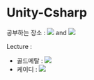 # Unity-Csharp
공부하는 장소 : <img src="https://img.shields.io/badge/Unity-222324?style=flat&logo=unity&logoColor=white"/> and <img src="https://img.shields.io/badge/C%23-239120?style=flat&logo=Csharp&logoColor=white"/>

Lecture : 
- 골드메탈 : <a href="https://www.youtube.com/watch?v=7plGPXkmnxQ&list=PLO-mt5Iu5TeZa9dsqMVvXuSfVxwR_2AOz/" target="_blank"> <img src="https://img.shields.io/badge/YouTube-FF0000?style=flat&logo=YouTube&logoColor=white"/></a>
- 케이디   : <a href="https://www.youtube.com/watch?v=OJM-1Usv68k&list=PLUZ5gNInsv_O7XRpaNQIC9D5uhMZmTYAf&index=1" target="_blank"> <img src="https://img.shields.io/badge/YouTube-FF0000?style=flat&logo=YouTube&logoColor=white"/></a>
